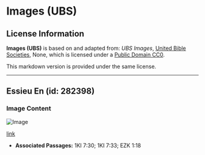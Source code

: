 # Images (UBS)

## License Information

**Images (UBS)** is based on and adapted from: _UBS Images_, [United Bible Societies](https://unitedbiblesocieties.org/), None, which is licensed under a [Public Domain CC0](https://creativecommons.org/public-domain/cc0/).

This markdown version is provided under the same license.



--------------------------------

## Essieu En (id: 282398)

### Image Content

![Image](https://cdn.aquifer.bible/aquifer-content/resources/Media/WEB-0525_axle_en.jpg)

[link](https://cdn.aquifer.bible/aquifer-content/resources/Media/WEB-0525_axle_en.jpg)

* **Associated Passages:** 1KI 7:30; 1KI 7:33; EZK 1:18

